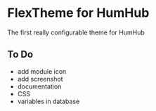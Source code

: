 # FlexTheme for HumHub
The first really configurable theme for HumHub

## To Do
- add module icon
- add screenshot
- documentation
- CSS
- variables in database
